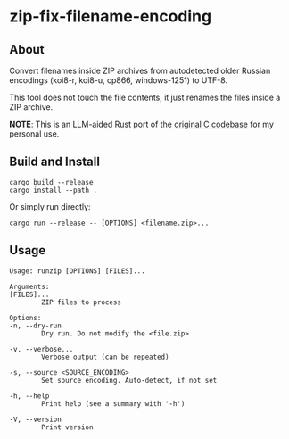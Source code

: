 # zip-fix-filename-encoding

## About

Convert filenames inside ZIP archives from autodetected older Russian encodings (koi8-r, koi8-u, cp866, windows-1251) to UTF-8.

This tool does not touch the file contents, it just renames the files inside a ZIP archive.

**NOTE**: This is an LLM-aided Rust port of the [original C codebase](https://github.com/vlm/zip-fix-filename-encoding) for my personal use.

## Build and Install

    cargo build --release
    cargo install --path .

Or simply run directly:

    cargo run --release -- [OPTIONS] <filename.zip>...

## Usage

    Usage: runzip [OPTIONS] [FILES]...

    Arguments:
    [FILES]...
            ZIP files to process

    Options:
    -n, --dry-run
            Dry run. Do not modify the <file.zip>

    -v, --verbose...
            Verbose output (can be repeated)

    -s, --source <SOURCE_ENCODING>
            Set source encoding. Auto-detect, if not set

    -h, --help
            Print help (see a summary with '-h')

    -V, --version
            Print version
